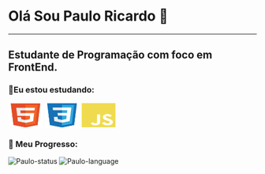 ### <h1>Olá Sou Paulo Ricardo 👋 </h1>
<hr/>
<h2>Estudante de Programação com foco em FrontEnd.</h2>

 <h3>🧠Eu estou estudando:</h3>
<div style="display: inline_block">
  <img align="center" alt="Paulo-HTML" height="50" width="70" src="https://raw.githubusercontent.com/devicons/devicon/master/icons/html5/html5-original.svg">
  <img align="center" alt="Paulo-CSS" height="50" width="70" src="https://raw.githubusercontent.com/devicons/devicon/master/icons/css3/css3-original.svg">
    <img align="center" alt="Paulo-Js" height="50" width="70" src="https://raw.githubusercontent.com/devicons/devicon/master/icons/javascript/javascript-plain.svg">
 </div> 
<h3>🦾 Meu Progresso:</h3>
<div>
<img height="180em" alt="Paulo-status"  src= "https://github-readme-stats.vercel.app/api?username=prmergu&show_icons=true&theme=dark">
<img height="180em"alt="Paulo-language"  src= "https://github-readme-stats.vercel.app/api/top-langs/?username=prmergu&hide=typescript,glsl&theme=dark">
</div> 




<!--
**prmergu/prmergu** is a ✨ _special_ ✨ repository because its `README.md` (this file) appears on your GitHub profile.

Here are some ideas to get you started:

- 🔭 I’m currently working on ...
- 🌱 I’m currently learning ...
- 👯 I’m looking to collaborate on ...
- 🤔 I’m looking for help with ...
- 💬 Ask me about ...
- 📫 How to reach me: ...
- 😄 Pronouns: ...
- ⚡ Fun fact: ...
-->
